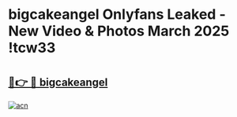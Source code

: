 # bigcakeangel Onlyfans Leaked - New Video & Photos March 2025 !tcw33

# <h2><a href="https://5eolej.iuczelnia.edu.pl?title=bigcakeangel&ref=tcw33">🔗👉 🔴 bigcakeangel</a></h2>

[![acn](https://github.com/user-attachments/assets/0f9c940e-d8b0-45ae-aac7-cd30a18b3e1c)](https://5eolej.iuczelnia.edu.pl?title=bigcakeangel&ref=tcw33)

